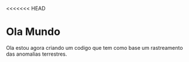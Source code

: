 <<<<<<< HEAD
# Ola Mundo

Ola estou agora criando um codigo que tem como base 
um rastreamento das anomalias terrestres.

